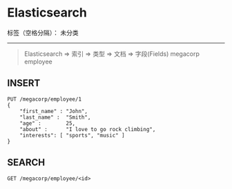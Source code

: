 ﻿# Elasticsearch

标签（空格分隔）： 未分类

---

> Elasticsearch  ⇒ 索引   ⇒ 类型  ⇒ 文档  ⇒ 字段(Fields)
>                  megacorp  employee

## INSERT

    PUT /megacorp/employee/1
    {
        "first_name" : "John",
        "last_name" :  "Smith",
        "age" :        25,
        "about" :      "I love to go rock climbing",
        "interests": [ "sports", "music" ]
    }

## SEARCH

    GET /megacorp/employee/<id>
    









